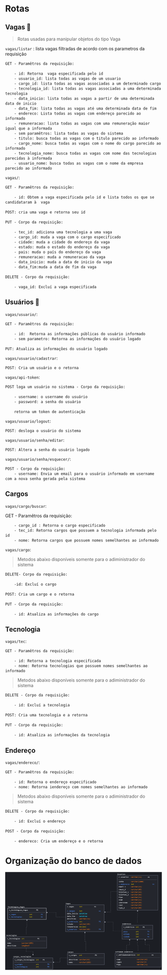 # Rotas
## Vagas :briefcase:
> Rotas usadas para manipular objetos do tipo Vaga

`vagas/listar` : lista vagas filtradas de acordo com os parametros da requisição

    GET - Paramêtros da requisição:

        - id: Retorna  vaga especificada pelo id
        - usuario_id: lista todas as vagas de um usuario
        - cargo_id: lista todas as vagas associadas a um determinado cargo
        - tecnologia_id: lista todas as vagas associadas a uma determinada tecnologia
        - data_inicio: lista todas as vagas a partir de uma determinada data de inicio
        - data_fim: lista todas as vagas até uma determinada data de fim
        - endereco: Lista todas as vagas com endereço parecido ao informado
        - remuneracao: lista todas as vagas com uma remuneração maior igual que a informada
        - sem paramêtros: lista todas as vagas do sistema
        - titulo: busca todas as vagas com o titulo parecido ao informado
        - cargo_nome: busca todas as vagas com o nome do cargo parecido ao informado
        - tecnologia_nome: busca todas as vagas com nome das tecnologias parecidas à informada
        - usuario_nome: busca todas as vagas com o nome da empresa parecido ao informado

`vagas/`: 

    GET - Paramêtros da requisição:

        - id: Obtem a vaga especificada pelo id e lista todos os que se candidataram à  vaga

    POST: cria uma vaga e retorna seu id

    PUT - Corpo da requisição:

        - tec_id: adiciona uma tecnologia a uma vaga
        - cargo_id: muda a vaga com o cargo especificado
        - cidade: muda a cidade do endereço da vaga
        - estado: muda o estado do endereço da vaga
        - pais: muda o país do endereço da vaga
        - remuneracao: muda a remuneracao da vaga 
        - data_inicio: muda a data de inicio da vaga
        - data_fim:muda a data de fim da vaga

    DELETE - Corpo da requisição:

        - vaga_id: Excluí a vaga especificada

## Usuários :busts_in_silhouette:

`vagas/usuario/`:

    GET - Paramêtros da requisição:

        - id:  Retorna as informações públicas do usuário informado
        - sem parametro: Retorna as informações do usuário logado

    PUT: Atualiza as informações do usuário logado

    

`vagas/usuario/cadastrar`:

    POST: Cria um usuário e o retorna

`vagas/api-token`:

    POST loga um usuário no sistema - Corpo da requisição:

        - username: o username do usuário
        - password: a senha do usuário

        retorna um token de autenticação

`vagas/usuario/logout`:

    POST: desloga o usuário do sistema

`vagas/usuario/senha/editar`:
    
    POST: Altera a senha do usuário logado

`vagas/usuario/senha/esquecer/`:
    
    POST - Corpo da requisição:
        - username: Envia um email para o usuário informado em username com a nova senha gerada pela sistema

## Cargos
`vagas/cargo/buscar`:

GET - Paramêtros da requisição:

        - cargo_id : Retorna o cargo especificado
        - tec_id: Retorna cargos que possuem a tecnologia informada pelo id
        - nome: Retorna cargos que possuem nomes semelhantes ao informado

`vagas/cargo`:

> Metodos abaixo disponíveis somente para o adiministrador do sistema

    DELETE- Corpo da requisição:

        -id: Excluí o cargo

    POST: Cria um cargo e o retorna

    PUT - Corpo da requisição:
        
        - id: Atualiza as informações do cargo

## Tecnologia

`vagas/tec`:

    GET - Paramêtros da requisição:
        
        - id: Retorna a tecnologia especificada
        - nome: Retorna tecnologias que possuem nomes semelhantes ao informado

> Metodos abaixo disponíveis somente para o adiministrador do sistema

    DELETE - Corpo da requisição:
        
        - id: Excluí a tecnologia

    POST: Cria uma tecnologia e a retorna

    PUT - Corpo da requisição:
        
        - id: Atualiza as informações da tecnologia

## Endereço

`vagas/endereco/`:

    GET - Paramêtros da requisição:

        - id: Retorna o endereço especificado
        - nome: Retorna iendereço com nomes semelhantes ao informado

> Metodos abaixo disponíveis somente para o adiministrador do sistema

    DELETE - Corpo da requisição:

        - id: Excluí o endereço

    POST - Corpo da requisição:
        
        - endereco: Cria um endereço e o retorna

# Organização do banco de dados
![Imagem do banco de dados. O banco foi modelado usando uma abordagem relacional](modelagem_db.png)